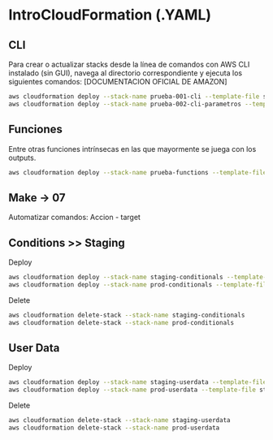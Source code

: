 # IntroCloudFormation (.YAML)

## CLI
Para crear o actualizar stacks desde la línea de comandos con AWS CLI instalado (sin GUI), navega al directorio correspondiente y ejecuta los siguientes comandos: [DOCUMENTACION OFICIAL DE AMAZON]

```bash
aws cloudformation deploy --stack-name prueba-001-cli --template-file sencilla.yaml
aws cloudformation deploy --stack-name prueba-002-cli-parametros --template-file parameters.yaml --parameter-overrides KeyPairParameter=demo-keys AMIIdParameter=ami-0ae8f15ae66fe8cda VPCIdParameter=vpc-0054d7c1b2cf913fb
```

## Funciones
Entre otras funciones intrínsecas en las que mayormente se juega con los outputs.

```bash
aws cloudformation deploy --stack-name prueba-functions --template-file functions.yaml --parameter-overrides KeyPairParameter=demo-keys AMIIdParameter=ami-0ae8f15ae66fe8cda VPCIdParameter=vpc-0054d7c1b2cf913fb
```

## Make -> 07
Automatizar comandos: Accion - target

## Conditions >> Staging
Deploy
```bash
aws cloudformation deploy --stack-name staging-conditionals --template-file stack-conditionals.yaml --parameter-overrides AMIIdParameter=ami-0ae8f15ae66fe8cda KeyPairParameter=demo-keys VPCIdParameter=vpc-0054d7c1b2cf913fb Environment=staging
aws cloudformation deploy --stack-name prod-conditionals --template-file stack-conditionals.yaml --parameter-overrides AMIIdParameter=ami-0ae8f15ae66fe8cda KeyPairParameter=demo-keys VPCIdParameter=vpc-0054d7c1b2cf913fb Environment=prod
```

Delete
```bash
aws cloudformation delete-stack --stack-name staging-conditionals
aws cloudformation delete-stack --stack-name prod-conditionals
```

## User Data
Deploy
```bash
aws cloudformation deploy --stack-name staging-userdata --template-file stack-userdata.yaml --parameter-overrides AMIIdParameter=ami-04a81a99f5ec58529 KeyPairParameter=demo-keys VPCIdParameter=vpc-0054d7c1b2cf913fb Environment=staging
aws cloudformation deploy --stack-name prod-userdata --template-file stack-userdata.yaml --parameter-overrides AMIIdParameter=ami-04a81a99f5ec58529gir KeyPairParameter=demo-keys VPCIdParameter=vpc-0054d7c1b2cf913fb Environment=prod
```

Delete
```bash
aws cloudformation delete-stack --stack-name staging-userdata
aws cloudformation delete-stack --stack-name prod-userdata
```